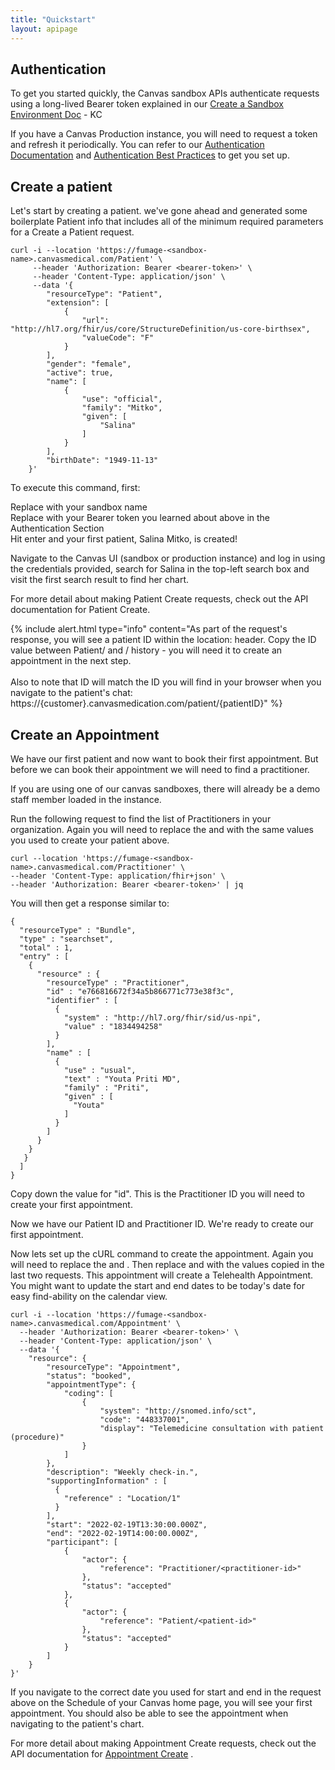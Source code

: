 ```yaml
---
title: "Quickstart"
layout: apipage
---
```

## Authentication

To get you started quickly, the Canvas sandbox APIs authenticate requests using a long-lived Bearer token explained in our [Create a Sandbox Environment Doc](/guides/sandbox)  - KC

If you have a Canvas Production instance, you will need to request a token and refresh it periodically. You can refer to our [Authentication Documentation](/api/customer-authentication) and [Authentication Best Practices](/api/authentication-best-practices) to get you set up.

## Create a patient

Let's start by creating a patient. we've gone ahead and generated some boilerplate Patient info that includes all of the minimum required parameters for a Create a Patient request. 

```shell
curl -i --location 'https://fumage-<sandbox-name>.canvasmedical.com/Patient' \
     --header 'Authorization: Bearer <bearer-token>' \
     --header 'Content-Type: application/json' \
     --data '{
        "resourceType": "Patient",
        "extension": [
            {
                "url": "http://hl7.org/fhir/us/core/StructureDefinition/us-core-birthsex",
                "valueCode": "F"
            }
        ],
        "gender": "female",
        "active": true,
        "name": [
            {
                "use": "official",
                "family": "Mitko",
                "given": [
                    "Salina"
                ]
            }
        ],
        "birthDate": "1949-11-13"
    }'
```



To execute this command, first:

Replace <sandbox-name> with your sandbox name  
Replace <bearer-token> with your Bearer token you learned about above in the Authentication Section  
Hit enter and your first patient, Salina Mitko, is created!

Navigate to the Canvas UI (sandbox or production instance) and log in using the credentials provided, search for Salina in the top-left search box and visit the first search result to find her chart.

For more detail about making Patient Create requests, check out the API documentation for Patient Create.

{% include alert.html type="info" content="As part of the request's response, you will see a patient ID within the location: header. Copy the ID value between Patient/ and / history - you will need it to create an appointment in the next step.<br><br> Also to note that ID will match the ID you will find in your browser when you navigate to the patient's chat: https://{customer}.canvasmedication.com/patient/{patientID}" %} 


## Create an Appointment

We have our first patient and now want to book their first appointment. But before we can book their appointment we will need to find a practitioner.

If you are using one of our canvas sandboxes, there will already be a demo staff member loaded in the instance. 

Run the following request to find the list of Practitioners in your organization. Again you will need to replace the <sandbox-name> and <bearer-token> with the same values you used to create your patient above. 

```shell
curl --location 'https://fumage-<sandbox-name>.canvasmedical.com/Practitioner' \
--header 'Content-Type: application/fhir+json' \
--header 'Authorization: Bearer <bearer-token>' | jq
```

You will then get a response similar to: 

```shell
{
  "resourceType" : "Bundle",
  "type" : "searchset",
  "total" : 1,
  "entry" : [
    {
      "resource" : {
        "resourceType" : "Practitioner",
        "id" : "e766816672f34a5b866771c773e38f3c",
        "identifier" : [
          {
            "system" : "http://hl7.org/fhir/sid/us-npi",
            "value" : "1834494258"
          }
        ],
        "name" : [
          {
            "use" : "usual",
            "text" : "Youta Priti MD",
            "family" : "Priti",
            "given" : [
              "Youta"
            ]
          }
        ]
      }
    }
   }
  ]
}
```



Copy down the value for "id". This is the Practitioner ID you will need to create your first appointment.

Now we have our Patient ID and Practitioner ID. We're ready to create our first appointment.

Now lets set up the cURL command to create the appointment. Again you will need to replace the <sandbox-name> and <bearer-token>. Then replace <practitioner-id> and <patient-id> with the values copied in the last two requests. This appointment will create a Telehealth Appointment. You might want to update the start and end dates to be today's date for easy find-ability on the calendar view.  

```shell
curl -i --location 'https://fumage-<sandbox-name>.canvasmedical.com/Appointment' \
  --header 'Authorization: Bearer <bearer-token>' \
  --header 'Content-Type: application/json' \
  --data '{
    "resource": {
        "resourceType": "Appointment",
        "status": "booked",
        "appointmentType": {
            "coding": [
                {
                    "system": "http://snomed.info/sct",
                    "code": "448337001",
                    "display": "Telemedicine consultation with patient (procedure)"
                }
            ]
        },
        "description": "Weekly check-in.",
        "supportingInformation" : [
          {
            "reference" : "Location/1"
          }
        ],
        "start": "2022-02-19T13:30:00.000Z",
        "end": "2022-02-19T14:00:00.000Z",
        "participant": [
            {
                "actor": {
                    "reference": "Practitioner/<practitioner-id>"
                },
                "status": "accepted"
            },
            {
                "actor": {
                    "reference": "Patient/<patient-id>"
                },
                "status": "accepted"
            }
        ]
    }
}'
```



If you navigate to the correct date you used for start and end in the request above on the Schedule of your Canvas home page, you will see your first appointment. You should also be able to see the appointment when navigating to the patient's chart. 

For more detail about making Appointment Create requests, check out the API documentation for [Appointment Create](ref:create) .

